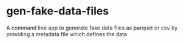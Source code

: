 # gen-fake-data-files
A command line app to generate fake data files as parquet or csv by providing a metadata file which defines the data
